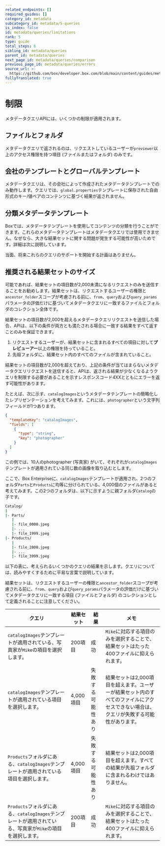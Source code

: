 ```yaml
---
related_endpoints: []
required_guides: []
category_id: metadata
subcategory_id: metadata/5-queries
is_index: false
id: metadata/queries/limitations
rank: 5
type: guide
total_steps: 6
sibling_id: metadata/queries
parent_id: metadata/queries
next_page_id: metadata/queries/comparison
previous_page_id: metadata/queries/errors
source_url: >-
  https://github.com/box/developer.box.com/blob/main/content/guides/metadata/5-queries/5-limitations.md
fullyTranslated: true
---
```

# 制限

メタデータクエリAPIには、いくつかの制限が適用されます。

## ファイルとフォルダ

​メタデータクエリで返されるのは、リクエストしているユーザーが`previewer`以上のアクセス権限を持つ項目 (ファイルまたはフォルダ) のみです。

## 会社のテンプレートとグローバルテンプレート

メタデータクエリは、その会社によって作成されたメタデータテンプレートでのみ動作します。クエリでは、`​global.properties`テンプレートに保存された自由形式のキー/値ペアのコンテンツに基づく結果が返されません。

## 分類メタデータテンプレート

Boxでは、メタデータテンプレートを使用してコンテンツの分類を行うことができます。これらのメタデータテンプレートはメタデータクエリでは使用できません。なぜなら、大きな結果セットに関する問題が発生する可能性が高いためです。詳細は次に説明しています。

当面、将来これらのクエリのサポートを開始する計画はありません。

## 推奨される結果セットのサイズ

可能であれば、結果セットの項目数が2,000未満になるリクエストのみを送信することをお勧めします。結果セットは、リクエストするユーザーの権限と`​ancestor_folder​`スコープが考慮される前に、`​from​`、`​query​`および`​query_params​`パラメータの評価だけに基づいてメタデータクエリに一致するファイルとフォルダのコレクション全体です。

結果セットの項目数が2,000を超えるメタデータクエリリクエストを送信した場合、APIは、以下の条件が両方とも満たされる場合に一致する結果をすべて返すことのみを保証できます。

1. リクエストするユーザーが、結果セットに含まれるすべての項目に対して**プレビューアー**以上の権限を持っていること。
2. 先祖フォルダに、結果セット内のすべてのファイルが含まれていること。

結果セットの項目数が2,000を超えており、上記の条件が当てはまらないメタデータクエリリクエストを送信すると、APIは、返される結果が少なくなるようクエリを制限する必要があることを示すレスポンスコード4XXとともにエラーを返す可能性があります。

たとえば、次に示す、`catalogImages​`というメタデータテンプレートの簡略化したレプリゼンテーションを考えてみます。これには、`​photographer`という文字列フィールドが1つあります。

```json
{
  "templateKey": "catalogImages",
  "fields": [
    {
      "type": "string",
      "key": "photographer"
    }
  ]
}

```

この例では、10人のphotographer (写真家) がいて、それぞれが`catalogImages​`テンプレートが適用されている同じ数の画像を取り込むとします。

ここで、Box Enterpriseに、`catalogImages`テンプレートが適用され、2つのフォルダ`Parts​`と`Products`に均等に分けられている、4,000個のファイルがあると考えてみます。この2つのフォルダは、以下に示すように親フォルダ`​Catalog​`の子です。

```sh
Catalog/
|
|- Parts/
   |
   |- file_0000.jpeg
   |- ...
   |- file_1999.jpeg
|- Products/
   |
   |- file_2000.jpeg
   |- ...
   |- file_3999.jpeg

```

以下の表に、考えられるいくつかのクエリの結果を示します。クエリについては、読みやすくするために平易な言葉で説明しています。

結果セットは、リクエストするユーザーの権限と`​ancestor_folder​`スコープが考慮される前に、`​from​`、`​query​`および`​query_params`パラメータの評価だけに基づいてメタデータクエリに一致する項目 (ファイルとフォルダ) のコレクションとして定義されることに注意してください。

| クエリ                                                                  | 結果セット   | 結果        | メモ                                                                    |
| -------------------------------------------------------------------- | ------- | --------- | --------------------------------------------------------------------- |
| `catalogImages`テンプレートが適用されている、写真家が`Mike`の項目を選択します。                   | 200項目   | 成功        | `Mike`に対応する項目のみを選択することで、結果セットはたった400ファイルに抑えられます。                      |
| `catalogImages`テンプレートが適用されている項目を選択します。                               | 4,000項目 | 失敗する可能性あり | 結果セットは2,000項目を超えます。ユーザーが結果セット内のすべてのファイルにアクセスできない場合は、クエリが失敗する可能性があります。 |
| `Products​`フォルダにある、`catalogImages`テンプレートが適用されている項目を選択します。            | 4,000項目 | 失敗する可能性あり | 結果セットは2,000項目を超えます。すべての結果が先祖フォルダに含まれるわけではありません。                       |
| `Products`フォルダにある、`catalogImages`テンプレートが適用されている、写真家が`Mike`の項目を選択します。 | 200項目   | 成功        | `Mike`に対応する項目のみを選択することで、結果セットはたった400ファイルに抑えられます。                      |
